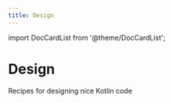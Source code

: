 ```yaml
---
title: Design
---
```


import DocCardList from '@theme/DocCardList';

# <icon-decoration icon="icon-design.svg">Design</icon-decoration>

Recipes for designing nice Kotlin code

<DocCardList />

